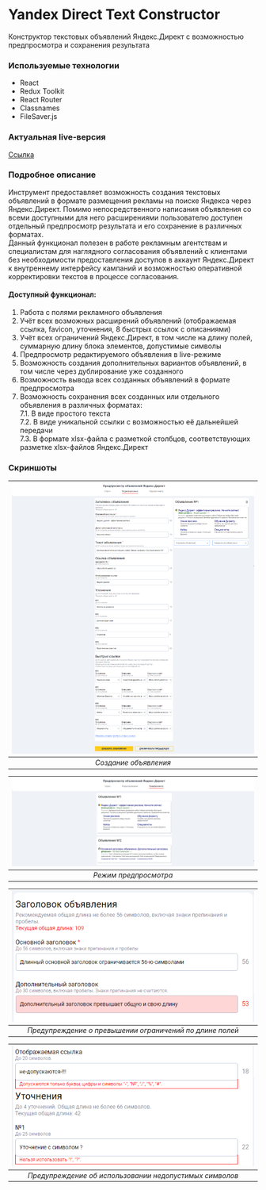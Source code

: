 # Yandex Direct Text Constructor

Конструктор текстовых объявлений Яндекс.Директ с возможностью предпросмотра и сохранения результата

### Используемые технологии

* React
* Redux Toolkit
* React Router
* Classnames
* FileSaver.js

### Актуальная live-версия

[Ссылка](https://ydpreview.frontden.com/)

### Подробное описание

Инструмент предоставляет возможность создания текстовых объявлений в формате размещения рекламы на поиске Яндекса через Яндекс.Директ. Помимо непосредственного написания объявления со всеми доступными для него расширениями пользователю доступен отдельный предпросмотр результата и его сохранение в различных форматах.  
Данный функционал полезен в работе рекламным агентствам и специалистам для наглядного согласования объявлений с клиентами без необходимости предоставления доступов в аккаунт Яндекс.Директ к внутреннему интерфейсу кампаний и возможностью оперативной корректировки текстов в процессе согласования.

#### Доступный функционал:

1. Работа с полями рекламного объявления
2. Учёт всех возможных расширений объявлений (отображаемая ссылка, favicon, уточнения, 8 быстрых ссылок с описаниями)
3. Учёт всех ограничений Яндекс.Директ, в том числе на длину полей, суммарную длину блока элементов, допустимые символы
4. Предпросмотр редактируемого объявления в live-режиме
5. Возможность создания дополнительных вариантов объявлений, в том числе через дублирование уже созданного
6. Возможность вывода всех созданных объявлений в формате предпросмотра
7. Возможность сохранения всех созданных или отдельного объявления в различных форматах:  
  7.1. В виде простого текста  
  7.2. В виде уникальной ссылки с возможностью её дальнейшей передачи  
  7.3. В формате xlsx-файла с разметкой столбцов, соответствующих разметке xlsx-файлов Яндекс.Директ

### Скриншоты

| ![Создание объявления](https://raw.githubusercontent.com/ADeoZ/YDirectTextConstructor/master/readme_pic/1_create_ad.png) |
|:--:|
| *Создание объявления* |

| ![Режим предпросмотра](https://raw.githubusercontent.com/ADeoZ/YDirectTextConstructor/master/readme_pic/2_preview.png) |
|:--:|
| *Режим предпросмотра* |

| ![Ошибка длины](https://raw.githubusercontent.com/ADeoZ/YDirectTextConstructor/master/readme_pic/3_errors_length.png) |
|:--:|
| *Предупреждение о превышении ограничений по длине полей* |

| ![Ошибка символов](https://raw.githubusercontent.com/ADeoZ/YDirectTextConstructor/master/readme_pic/4_errors_forbidden.png) |
|:--:|
| *Предупреждение об использовании недопустимых символов* |